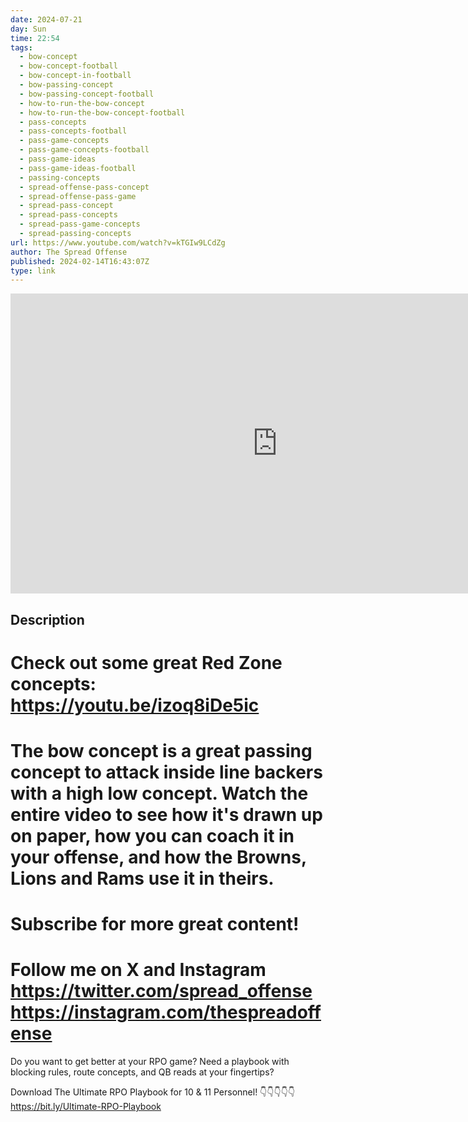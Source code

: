 ```yaml
---
date: 2024-07-21
day: Sun
time: 22:54
tags:
  - bow-concept
  - bow-concept-football
  - bow-concept-in-football
  - bow-passing-concept
  - bow-passing-concept-football
  - how-to-run-the-bow-concept
  - how-to-run-the-bow-concept-football
  - pass-concepts
  - pass-concepts-football
  - pass-game-concepts
  - pass-game-concepts-football
  - pass-game-ideas
  - pass-game-ideas-football
  - passing-concepts
  - spread-offense-pass-concept
  - spread-offense-pass-game
  - spread-pass-concept
  - spread-pass-concepts
  - spread-pass-game-concepts
  - spread-passing-concepts
url: https://www.youtube.com/watch?v=kTGIw9LCdZg
author: The Spread Offense
published: 2024-02-14T16:43:07Z
type: link
---
```


<iframe width="854" height="480" src="https://www.youtube.com/embed/kTGIw9LCdZg" frameborder="0" allowfullscreen></iframe>

## Description
Check out some great Red Zone concepts: https://youtu.be/izoq8iDe5ic
===
The bow concept is a great passing concept to attack inside line backers with a high low concept.  Watch the entire video to see how it's drawn up on paper, how you can coach it in your offense, and how the Browns, Lions and Rams use it in theirs.
===
Subscribe for more great content!
===
Follow me on X and Instagram
https://twitter.com/spread_offense
https://instagram.com/thespreadoffense
===
Do you want to get better at your RPO game? Need a playbook with blocking rules, route concepts, and QB reads at your fingertips?

Download The Ultimate RPO Playbook for 10 & 11 Personnel!
👇👇👇👇👇
https://bit.ly/Ultimate-RPO-Playbook